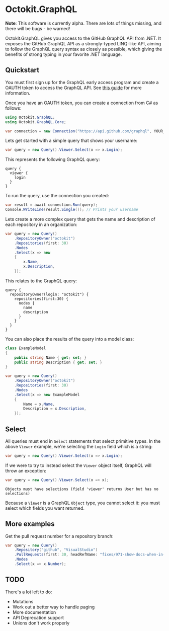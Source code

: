 # Octokit.GraphQL

**Note**: This software is currently alpha. There are lots of things missing, and there will be bugs - be warned!

Octokit.GraphQL gives you access to the GitHub GraphQL API from .NET. It exposes the GitHub GraphQL API as a strongly-typed LINQ-like API, aiming to follow the GraphQL query syntax as closely as possible, which giving the benefits of strong typing in your favorite .NET language.

## Quickstart

You must first sign up for the GraphQL early access program and create a OAUTH token to access the GraphQL API. See [this guide](https://developer.github.com/early-access/graphql/guides/accessing-graphql/) for more information.

Once you have an OAUTH token, you can create a connection from C# as follows:

```csharp
using Octokit.GraphQL;
using Octokit.GraphQL.Core;

var connection = new Connection("https://api.github.com/graphql", YOUR_OAUTH_TOKEN); 
```

Lets get started with a simple query that shows your username:

```csharp
var query = new Query().Viewer.Select(x => x.Login);
```

This represents the following GraphQL query:

```
query { 
  viewer { 
    login
  }
}
```

To run the query, use the connection you created:

```csharp
var result = await connection.Run(query);
Console.WriteLine(result.Single()); // Prints your username
```

Lets create a more complex query that gets the name and description of each repository in an organization:

```csharp
var query = new Query()
    .RepositoryOwner("octokit")
    .Repositories(first: 30)
    .Nodes
    .Select(x => new
    {
        x.Name,
        x.Description,
    });
```

This relates to the GraphQL query:

```
query { 
  repositoryOwner(login: "octokit") {
    repositories(first:30) {
      nodes {
        name
        description
      }
    }
  }
}
```

You can also place the results of the query into a model class:

```csharp
class ExampleModel
{
    public string Name { get; set; }
    public string Description { get; set; }
}

var query = new Query()
    .RepositoryOwner("octokit")
    .Repositories(first: 30)
    .Nodes
    .Select(x => new ExampleModel
    {
        Name = x.Name,
        Description = x.Description,
    });
```

## Select

All queries must end in `Select` statements that select primitive types. In the above `Viewer` example, we're selecting the `Login` field which is a string:

```csharp
var query = new Query().Viewer.Select(x => x.Login);
```

If we were to try to instead select the `Viewer` object itself, GraphQL will throw an exception:

```csharp
var query = new Query().Viewer.Select(x => x);
```

```
Objects must have selections (field 'viewer' returns User but has no selections)
```

Because a `Viewer` is a GraphQL `Object` type, you cannot select it: you must select which fields you want returned.

## More examples

Get the pull request number for a repository branch:

```csharp
var query = new Query()
    .Repository("github", "VisualStudio")
    .PullRequests(first: 30, headRefName: "fixes/971-show-docs-when-in-github-repo")
    .Nodes
    .Select(x => x.Number);
```

## TODO

There's a lot left to do:

- Mutations
- Work out a better way to handle paging
- More documentation
- API Deprecation support
- Unions don't work properly